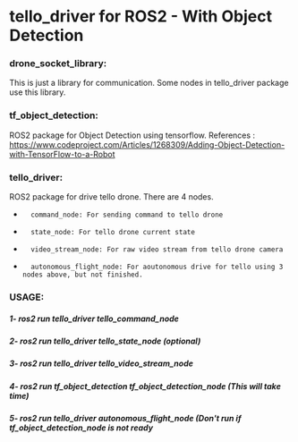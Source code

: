 # tello_driver for ROS2 - With Object Detection 


### drone_socket_library:
This is just a library for communication. Some nodes in tello_driver package use this library.

### tf_object_detection: 
ROS2 package for Object Detection using tensorflow. 
References : https://www.codeproject.com/Articles/1268309/Adding-Object-Detection-with-TensorFlow-to-a-Robot
			
### tello_driver: 
ROS2 package for drive tello drone. There are 4 nodes.
-		command_node: For sending command to tello drone
-		state_node: For tello drone current state
-		video_stream_node: For raw video stream from tello drone camera
-		autonomous_flight_node: For aoutonomous drive for tello using 3 nodes above, but not finished.

###  USAGE:
##### 1- ros2 run tello_driver tello_command_node
##### 2- ros2 run tello_driver tello_state_node (optional)
##### 3- ros2 run tello_driver tello_video_stream_node
##### 4-  ros2 run tf_object_detection tf_object_detection_node (This will take time)
##### 5- ros2 run tello_driver autonomous_flight_node (Don't run if tf_object_detection_node is not ready 

